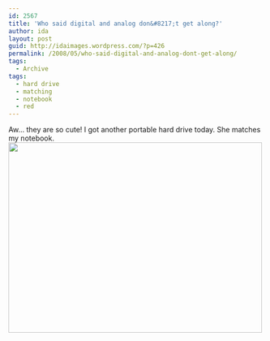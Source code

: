 ```yaml
---
id: 2567
title: 'Who said digital and analog don&#8217;t get along?'
author: ida
layout: post
guid: http://idaimages.wordpress.com/?p=426
permalink: /2008/05/who-said-digital-and-analog-dont-get-along/
tags:
  - Archive
tags:
  - hard drive
  - matching
  - notebook
  - red
---
```

Aw&#8230; they are so cute! I got another portable hard drive today. She matches my notebook.  
[<img class="aligncenter size-full wp-image-427" src="http://idaimages.files.wordpress.com/2008/05/storage.jpg" alt="" width="500" height="375" />][1]

 [1]: http://idaimages.files.wordpress.com/2008/05/storage.jpg